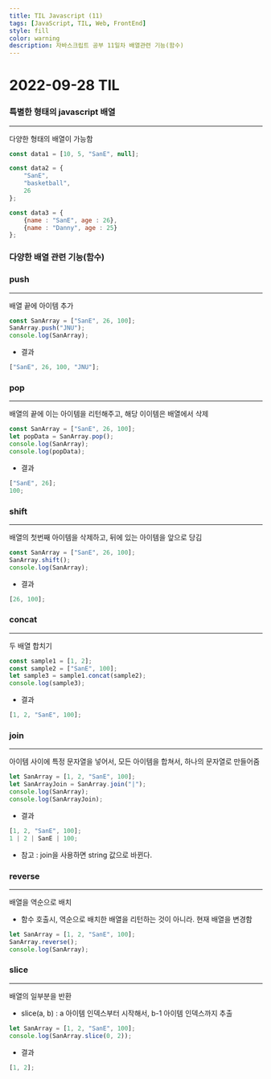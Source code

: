 ```yaml
---
title: TIL Javascript (11)
tags: [JavaScript, TIL, Web, FrontEnd]
style: fill
color: warning
description: 자바스크립트 공부 11일차 배열관련 기능(함수)
---
```


# 2022-09-28 TIL

### 특별한 형태의 javascript 배열

---

다양한 형태의 배열이 가능함

```jsx
const data1 = [10, 5, "SanE", null];

const data2 = {
	"SanE",
	"basketball",
	26
};

const data3 = {
	{name : "SanE", age : 26},
	{name : "Danny", age : 25}
};
```

### 다양한 배열 관련 기능(함수)

### push

---

배열 끝에 아이템 추가

```jsx
const SanArray = ["SanE", 26, 100];
SanArray.push("JNU");
console.log(SanArray);
```

- 결과

```jsx
["SanE", 26, 100, "JNU"];
```

### pop

---

배열의 끝에 이는 아이템을 리턴해주고, 해당 이이템은 배열에서 삭제

```jsx
const SanArray = ["SanE", 26, 100];
let popData = SanArray.pop();
console.log(SanArray);
console.log(popData);
```

- 결과

```jsx
["SanE", 26];
100;
```

### shift

---

배열의 첫번째 아이템을 삭제하고, 뒤에 있는 아이템을 앞으로 당김

```jsx
const SanArray = ["SanE", 26, 100];
SanArray.shift();
console.log(SanArray);
```

- 결과

```jsx
[26, 100];
```

### concat

---

두 배열 합치기

```jsx
const sample1 = [1, 2];
const sample2 = ["SanE", 100];
let sample3 = sample1.concat(sample2);
console.log(sample3);
```

- 결과

```jsx
[1, 2, "SanE", 100];
```

### join

---

아이템 사이에 특정 문자열을 넣어서, 모든 아이템을 합쳐서, 하나의 문자열로 만들어줌

```jsx
let SanArray = [1, 2, "SanE", 100];
let SanArrayJoin = SanArray.join("|");
console.log(SanArray);
console.log(SanArrayJoin);
```

- 결과

```jsx
[1, 2, "SanE", 100];
1 | 2 | SanE | 100;
```

- 참고 : join을 사용하면 string 값으로 바뀐다.

### reverse

---

배열을 역순으로 배치

- 함수 호출시, 역순으로 배치한 배열을 리턴하는 것이 아니라. 현재 배열을 변경함

```jsx
let SanArray = [1, 2, "SanE", 100];
SanArray.reverse();
console.log(SanArray);
```

### slice

---

배열의 일부분을 반환

- slice(a, b) : a 아이템 인덱스부터 시작해서, b-1 아이템 인덱스까지 추출

```jsx
let SanArray = [1, 2, "SanE", 100];
console.log(SanArray.slice(0, 2));
```

- 결과

```jsx
[1, 2];
```
